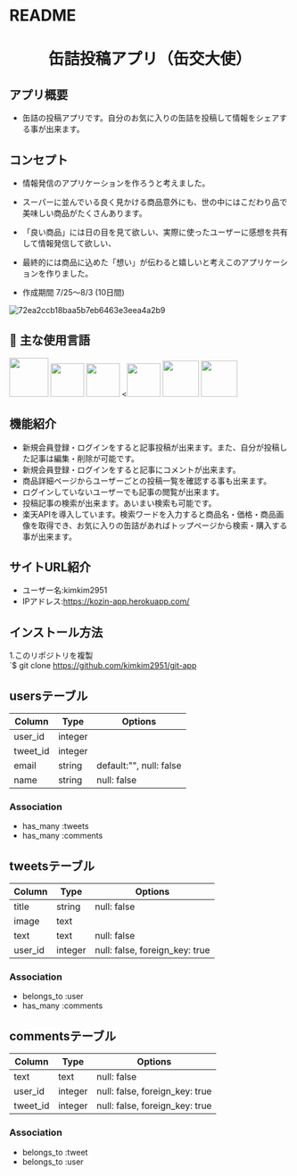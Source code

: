 # README
<h1 align="center">缶詰投稿アプリ（缶交大使）</h1>

## アプリ概要
- 缶詰の投稿アプリです。自分のお気に入りの缶詰を投稿して情報をシェアする事が出来ます。
## コンセプト
- 情報発信のアプリケーションを作ろうと考えました。
- スーパーに並んでいる良く見かける商品意外にも、世の中にはこだわり品で美味しい商品がたくさんあります。
- 「良い商品」には日の目を見て欲しい、実際に使ったユーザーに感想を共有して情報発信して欲しい、
- 最終的には商品に込めた「想い」が伝わると嬉しいと考えこのアプリケーションを作りました。

- 作成期間 7/25〜8/3 (10日間)

 <a>![72ea2ccb18baa5b7eb6463e3eea4a2b9](https://user-images.githubusercontent.com/67769876/91044382-28881300-e650-11ea-865b-3defa2c95202.gif)</a>

## :paperclip: 主な使用言語
<a><img src="https://user-images.githubusercontent.com/39142850/71774533-1ddf1780-2fb4-11ea-8560-753bed352838.png" width="70px;" /></a> <!-- rubyのロゴ -->
<a><img src="https://user-images.githubusercontent.com/39142850/71774548-731b2900-2fb4-11ea-99ba-565546c5acb4.png" height="60px;" /></a> <!-- RubyOnRailsのロゴ -->
<a><img src="https://user-images.githubusercontent.com/39142850/71774618-b32edb80-2fb5-11ea-9050-d5929a49e9a5.png" height="60px;" /></a> <!-- Hamlのロゴ -->
<a><<img src="https://user-images.githubusercontent.com/39142850/71774644-115bbe80-2fb6-11ea-822c-568eabde5228.png" height="60px" /></a> <!-- Scssのロゴ -->
<a><img src="https://user-images.githubusercontent.com/39142850/71774768-d064a980-2fb7-11ea-88ad-4562c59470ae.png" height="65px;" /></a> <!-- jQueryのロゴ -->
<a><img src="https://user-images.githubusercontent.com/67769876/91068711-a0196a80-e66f-11ea-9e03-92d97eef5736.png" height="65px;" /></a> <!-- herokuのロゴ -->



## 機能紹介
- 新規会員登録・ログインをすると記事投稿が出来ます。また、自分が投稿した記事は編集・削除が可能です。
- 新規会員登録・ログインをすると記事にコメントが出来ます。
- 商品詳細ページからユーザーごとの投稿一覧を確認する事も出来ます。
- ログインしていないユーザーでも記事の閲覧が出来ます。
- 投稿記事の検索が出来ます。あいまい検索も可能です。
- 楽天APIを導入しています。検索ワードを入力すると商品名・価格・商品画像を取得でき、お気に入りの缶詰があればトップページから検索・購入する事が出来ます。

## サイトURL紹介
- ユーザー名:kimkim2951
- IPアドレス:https://kozin-app.herokuapp.com/ 

## インストール方法
1.このリポジトリを複製<br>
`$ git clone https://github.com/kimkim2951/git-app

## usersテーブル
|Column|Type|Options|
|------|----|-------|
|user_id|integer||
|tweet_id|integer||
|email|string|default:"", null: false|
|name|string|null: false|
### Association
- has_many :tweets
- has_many :comments

## tweetsテーブル
|Column|Type|Options|
|------|----|-------|
|title|string|null: false|
|image|text||
|text|text|null: false|
|user_id|integer|null: false, foreign_key: true|
### Association
- belongs_to :user
- has_many :comments

## commentsテーブル
|Column|Type|Options|
|------|----|-------|
|text|text|null: false|
|user_id|integer|null: false, foreign_key: true|
|tweet_id|integer|null: false, foreign_key: true|
### Association
- belongs_to :tweet
- belongs_to :user
